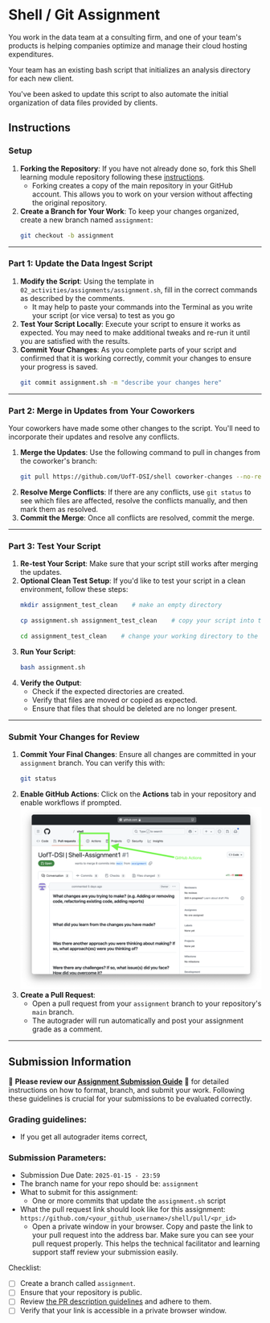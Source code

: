 # Shell / Git Assignment
You work in the data team at a consulting firm, and one of your team's products is helping companies optimize and manage their cloud hosting expenditures.

Your team has an existing bash script that initializes an analysis directory for each new client.

You've been asked to update this script to also automate the initial organization of data files provided by clients.

## Instructions

### Setup
1. **Forking the Repository**: If you have not already done so, fork this Shell learning module repository following these [instructions](https://github.com/UofT-DSI/onboarding/blob/main/onboarding_documents/submissions.md#setting-up). 
   - Forking creates a copy of the main repository in your GitHub account. This allows you to work on your version without affecting the original repository.
2. **Create a Branch for Your Work**: To keep your changes organized, create a new branch named `assignment`:
   ```bash
   git checkout -b assignment
   ```

---

### Part 1: Update the Data Ingest Script
1. **Modify the Script**: Using the template in ``02_activities/assignments/assignment.sh``, fill in the correct commands as described by the comments.
    - It may help to paste your commands into the Terminal as you write your script (or vice versa) to test as you go
2. **Test Your Script Locally**: Execute your script to ensure it works as expected. You may need to make additional tweaks and re-run it until you are satisfied with the results.
3. **Commit Your Changes**: As you complete parts of your script and confirmed that it is working correctly, commit your changes to ensure your progress is saved.
    ```bash
    git commit assignment.sh -m "describe your changes here"
    ```

---

### Part 2: Merge in Updates from Your Coworkers
Your coworkers have made some other changes to the script. You'll need to incorporate their updates and resolve any conflicts.
1. **Merge the Updates**: Use the following command to pull in changes from the coworker's branch:
   ```bash
   git pull https://github.com/UofT-DSI/shell coworker-changes --no-rebase
   ```
2. **Resolve Merge Conflicts**: If there are any conflicts, use ```git status``` to see which files are affected, resolve the conflicts manually, and then mark them as resolved.
3. **Commit the Merge**: Once all conflicts are resolved, commit the merge.

---

### Part 3: Test Your Script
1. **Re-test Your Script**: Make sure that your script still works after merging the updates.
2. **Optional Clean Test Setup**: If you'd like to test your script in a clean environment, follow these steps:
   ```bash
   mkdir assignment_test_clean    # make an empty directory
   ```
   ```bash
   cp assignment.sh assignment_test_clean    # copy your script into the empty directory
   ```
   ```bash
   cd assignment_test_clean    # change your working directory to the new clean directory
   ```
3. **Run Your Script**:
   ```bash
   bash assignment.sh
   ```
4. **Verify the Output**:
   - Check if the expected directories are created.
   - Verify that files are moved or copied as expected.
   - Ensure that files that should be deleted are no longer present.

---

### Submit Your Changes for Review
1. **Commit Your Final Changes**: Ensure all changes are committed in your `assignment` branch. You can verify this with:
   ```bash
   git status
   ```
2. **Enable GitHub Actions**: Click on the **Actions** tab in your repository and enable workflows if prompted.
![](./github_actions.png)
3. **Create a Pull Request**:
   - Open a pull request from your `assignment` branch to your repository's `main` branch.
   - The autograder will run automatically and post your assignment grade as a comment.

---

## Submission Information

🚨 **Please review our [Assignment Submission Guide](https://github.com/UofT-DSI/onboarding/blob/main/onboarding_documents/submissions.md)** 🚨 for detailed instructions on how to format, branch, and submit your work. Following these guidelines is crucial for your submissions to be evaluated correctly.

### Grading guidelines:
* If you get all autograder items correct, 

### Submission Parameters:
* Submission Due Date: `2025-01-15 - 23:59`
* The branch name for your repo should be: `assignment`
* What to submit for this assignment:
    * One or more commits that update the `assignment.sh` script
* What the pull request link should look like for this assignment: `https://github.com/<your_github_username>/shell/pull/<pr_id>`
    * Open a private window in your browser. Copy and paste the link to your pull request into the address bar. Make sure you can see your pull request properly. This helps the technical facilitator and learning support staff review your submission easily.

Checklist:
- [ ] Create a branch called `assignment`.
- [ ] Ensure that your repository is public.
- [ ] Review [the PR description guidelines](https://github.com/UofT-DSI/onboarding/blob/main/onboarding_documents/submissions.md#guidelines-for-pull-request-descriptions) and adhere to them.
- [ ] Verify that your link is accessible in a private browser window.
